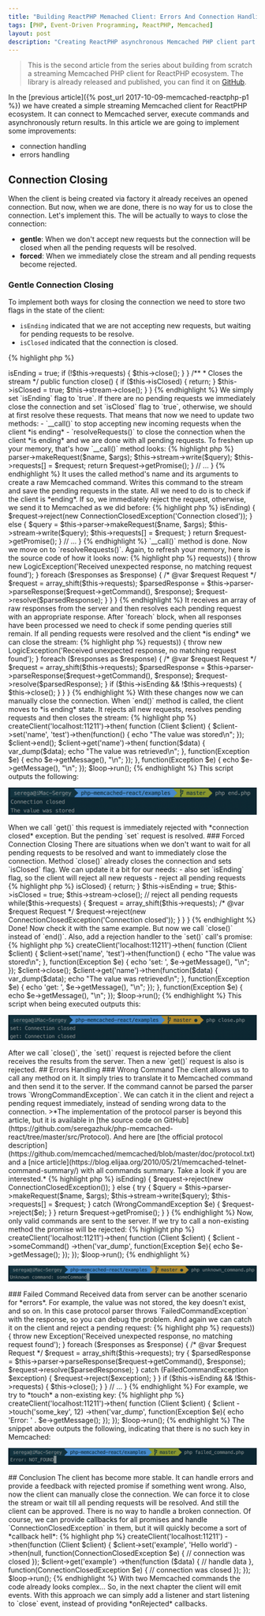 ```yaml
---
title: "Building ReactPHP Memached Client: Errors And Connection Handling"
tags: [PHP, Event-Driven Programming, ReactPHP, Memcached]
layout: post
description: "Creating ReactPHP asynchronous Memcached PHP client part 2: errors and connection handling"
---
```


>This is the second article from the series about building from scratch a streaming Memcached PHP client for ReactPHP ecosystem. The library is already released and published, you can find it on [GitHub](https://github.com/seregazhuk/php-react-memcached).

In the [previous article]({% post_url 2017-10-09-memcached-reactphp-p1 %}) we have created a simple streaming Memcached client for ReactPHP ecosystem. It can connect to Memcached server, execute commands and asynchronously return results. In this article we are going to implement some improvements:

- connection handling
- errors handling

## Connection Closing

When the client is being created via factory it already receives an opened connection. But now, when we are done, there is no way for us to close the connection. Let's implement this. The will be actually to ways to close the connection: 

 - **gentle**: When we don't accept new requests but the connection will be closed when all the pending requests will be resolved.
 - **forced**: When we immediately close the stream and all pending requests become rejected. 

### Gentle Connection Closing

To implement both ways for closing the connection we need to store two flags in the state of the client:

- `isEnding` indicated that we are not accepting new requests, but waiting for pending requests to be resolve.
- `isClosed` indicated that the connection is closed.

{% highlight php %}
<?php

class Client
{
    /**
     * @var bool
     */
    protected $isClosed = false;

    /**
     * @var bool
     */
    protected $isEnding = false;

    // ...

    /**
     * Closes the connection when all requests are resolved
     */
    public function end()
    {
        // ...
    }

    /**
     * Closes the stream
     */
    public function close()
    {
        // ...
    }
}
{% endhighlight %}

When the client is instantiated both flags are set to `false`. Method `end()` will be used to close the connection in a *gentle way*:

{% highlight php %}
<?php

class Client
{
    /**
     * @var bool
     */
    protected $isClosed = false;

    /**
     * @var bool
     */
    protected $isEnding = false;

    // ...

    /**
     * Closes the connection when all requests are resolved
     */
    public function end()
    {
        $this->isEnding = true;

        if (!$this->requests) {
            $this->close();
        }
    }

    /**
     * Closes the stream
     */
    public function close()
    {
         if ($this->isClosed) {
            return;
        }

        $this->isClosed = true;

        $this->stream->close();
    }
}
{% endhighlight %}

We simply set `isEnding` flag to `true`. If there are no pending requests we immediately close the connection and set `isClosed` flag to `true`, otherwise, we should at first resolve these requests. That means that now we need to update two methods:

- `__call()` to stop accepting new incoming requests when the client *is ending*
- `resolveRequests()` to close the connection when the client *is ending* and we are done with all pending requests.

To freshen up your memory, that's how `__call()` method looks:

{% highlight php %}
<?php

class Client
{
    // ...

    /**
     * @param string $name
     * @param array $args
     * @return Promise|PromiseInterface
     */
    public function __call($name, $args)
    {
        $request = new Request($name);

        $query = $this->parser->makeRequest($name, $args);
        $this->stream->write($query);
        $this->requests[] = $request;

        return $request->getPromise();
    }

    // ...
}
{% endhighlight %}

It uses the called method's name and its arguments to create a raw Memcached command. Writes this command to the stream and save the pending requests in the state. All we need to do is to check if the client is *ending*. If so, we immediately reject the request, otherwise, we send it to Memcached as we did before:

{% highlight php %}
<?php

class Client
{
    // ...

    /**
     * @param string $name
     * @param array $args
     * @return Promise|PromiseInterface
     */
    public function __call($name, $args)
    {
        $request = new Request($name);

        if($this->isEnding) {
            $request->reject(new ConnectionClosedException('Connection closed'));
        } else {
            $query = $this->parser->makeRequest($name, $args);
            $this->stream->write($query);
            $this->requests[] = $request;
        }

        return $request->getPromise();
    }

    // ...
}
{% endhighlight %}

`__call()` method is done. Now we move on to `resolveRequests()`. Again, to refresh your memory, here is the source code of how it looks now:

{% highlight php %}
<?php

class Client
{
    /**
     * @param array $responses
     * @throws LogicException
     */
    protected function resolveRequests(array $responses)
    {
        if (empty($this->requests)) {
            throw new LogicException('Received unexpected response, no matching request found');
        }

        foreach ($responses as $response) {
            /* @var $request Request */
            $request = array_shift($this->requests);

            $parsedResponse = $this->parser->parseResponse($request->getCommand(), $response);
            $request->resolve($parsedResponse);
        }
    }
}
{% endhighlight %}

It receives an array of raw responses from the server and then resolves each pending request with an appropriate response. After `foreach` block, when all responses have been processed we need to check if some pending queries still remain. If all pending requests were resolved and the client *is ending* we can close the stream:

{% highlight php %}
<?php

class Client
{
    /**
     * @param array $responses
     * @throws LogicException
     */
    protected function resolveRequests(array $responses)
    {
        if (empty($this->requests)) {
            throw new LogicException('Received unexpected response, no matching request found');
        }

        foreach ($responses as $response) {
            /* @var $request Request */
            $request = array_shift($this->requests);

            $parsedResponse = $this->parser->parseResponse($request->getCommand(), $response);
            $request->resolve($parsedResponse);
        }

        if ($this->isEnding && !$this->requests) {
            $this->close();
        }
    }
}
{% endhighlight %}

With these changes now we can manually close the connection. When `end()` method is called, the client moves to *is ending* state. It rejects all new requests, resolves pending requests and then closes the stream:

{% highlight php %}
<?php


$loop = React\EventLoop\Factory::create();
$factory = new Factory($loop);

$factory->createClient('localhost:11211')->then(
    function (Client $client) {
        $client->set('name', 'test')->then(function() {
            echo "The value was stored\n";
        });

        $client->end();

        $client->get('name')->then(
            function($data) {
                var_dump($data);
                echo "The value was retrieved\n";
            }, 
            function(Exception $e) {
                echo $e->getMessage(), "\n";
            });
    },
    function(Exception $e) {
        echo $e->getMessage(), "\n";
    });

$loop->run();
{% endhighlight %}

This script outputs the following:
<div class="row">
    <p class="col-sm-9 pull-left">
        <img src="/assets/images/posts/reactphp-memcached/end.png" alt="end" class="">
    </p>
</div>

When we call `get()` this request is immediately rejected with *connection closed* exception. But the pending `set` request is resolved.

### Forced Connection Closing

There are situations when we don't want to wait for all pending requests to be resolved and want to immediately close the connection. Method `close()` already closes the connection and sets `isClosed` flag. We can update it a bit for our needs:

- also set `isEnding` flag, so the client will reject all new requests
- reject all pending requests

{% highlight php %}
<?php

class Client
{
    // ...

    /**
     * Closes the stream
     */
    public function close()
    {
         if ($this->isClosed) {
            return;
        }

        $this->isEnding = true;
        $this->isClosed = true;

        $this->stream->close();

        // reject all pending requests
        while($this->requests) {
            $request = array_shift($this->requests);
            /* @var $request Request */
            $request->reject(new ConnectionClosedException('Connection closed'));
        }
    } 
}
{% endhighlight %}

Done! Now check it with the same example. But now we call `close()` instead of `end()`. Also, add a rejection handler to the `set()` call's promise:

{% highlight php %}
<?php

$loop = React\EventLoop\Factory::create();
$factory = new Factory($loop);

$factory->createClient('localhost:11211')->then(
    function (Client $client) {
        $client->set('name', 'test')->then(function() {
            echo "The value was stored\n";
        }, function(Exception $e) {
            echo 'set: ', $e->getMessage(), "\n";
        });

        $client->close();

        $client->get('name')->then(function($data) {
            var_dump($data);
            echo "The value was retrieved\n";
        }, function(Exception $e) {
            echo 'get: ', $e->getMessage(), "\n";
        });
    },
    function(Exception $e) {
        echo $e->getMessage(), "\n";
    });

$loop->run();
{% endhighlight %}

This script when being executed outputs this:

<div class="row">
    <p class="col-sm-9 pull-left">
        <img src="/assets/images/posts/reactphp-memcached/close.png" alt="close" class="">
    </p>
</div>
After we call `close()`, the `set()` request is rejected before the client receives the results from the server. Then a new `get()` request is also is rejected.

## Errors Handling

### Wrong Command

The client allows us to call any method on it. It simply tries to translate it to Memcached command and then send it to the server. If the command cannot be parsed the parser trows `WrongCommandException`. We can catch it in the client and reject a pending request immediately, instead of sending wrong data to the connection.

>*The implementation of the protocol parser is beyond this article, but it is available in [the source code on GitHub](https://github.com/seregazhuk/php-memcached-react/tree/master/src/Protocol). And here are [the official protocol description](https://github.com/memcached/memcached/blob/master/doc/protocol.txt) and a [nice article](https://blog.elijaa.org/2010/05/21/memcached-telnet-command-summary/) with all commands summary. Take a look if you are interested.*

{% highlight php %}
<?php

class Client
{
    /**
     * @param string $name
     * @param array $args
     * @return Promise|PromiseInterface
     */
    public function __call($name, $args)
    {
        $request = new Request($name);

        if($this->isEnding) {
            $request->reject(new ConnectionClosedException());
        } else {
            try {
                $query = $this->parser->makeRequest($name, $args);
                $this->stream->write($query);
                $this->requests[] = $request;
            } catch (WrongCommandException $e) {
                $request->reject($e);
            }
        }

        return $request->getPromise();
    }
}
{% endhighlight %}

Now, only valid commands are sent to the server. If we try to call a non-existing method the promise will be rejected:

{% highlight php %}
<?php

$loop = React\EventLoop\Factory::create();
$factory = new Factory($loop);

$factory->createClient('localhost:11211')->then(
    function (Client $client) {
        $client
            ->someCommand()
            ->then('var_dump', function(Exception $e){
                echo $e->getMessage();
            });
    });

$loop->run();
{% endhighlight %}

<div class="row">
    <p class="col-sm-9 pull-left">
        <img src="/assets/images/posts/reactphp-memcached/unknown-command.png" alt="unknown-command" class="">
    </p>
</div>

### Failed Command

Received data from server can be another scenario for *errors*. For example, the value was not stored, the key doesn't exist, and so on. In this case protocol parser throws `FailedCommandException` with the response, so you can debug the problem. And again we can catch it on the client and reject a pending request:

{% highlight php %}
<?php

class Client
{
    // ...

    /**
     * @param array $responses
     * @throws Exception
     */
    public function resolveRequests(array $responses)
    {
        if (empty($this->requests)) {
            throw new Exception('Received unexpected response, no matching request found');
        }

        foreach ($responses as $response) {
            /* @var $request Request */
            $request = array_shift($this->requests);

            try {
                $parsedResponse = $this->parser->parseResponse($request->getCommand(), $response);
                $request->resolve($parsedResponse);
            } catch (FailedCommandException $exception) {
                $request->reject($exception);
            }
        }

        if ($this->isEnding && !$this->requests) {
            $this->close();
        }
    }

    // ...
}
{% endhighlight %}

For example, we try to *touch* a non-existing key:

{% highlight php %}
<?php

$loop = React\EventLoop\Factory::create();
$factory = new Factory($loop);

$factory->createClient('localhost:11211')->then(
    function (Client $client) {
        $client
            ->touch('some_key', 12)
            ->then('var_dump', function(Exception $e){
                echo 'Error: ' . $e->getMessage();
            });
    });

$loop->run();
{% endhighlight %}

The snippet above outputs the following, indicating that there is no such key in Memcached:

<div class="row">
    <p class="col-sm-9 pull-left">
        <img src="/assets/images/posts/reactphp-memcached/failed-command.png" alt="failed-command" class="">
    </p>
</div>

## Conclusion

The client has become more stable. It can handle errors and provide a feedback with rejected promise if something went wrong. Also, now the client can manually close the connection. We can force it to close the stream or wait till all pending requests will be resolved. And still the client can be approved. 

There is no way to handle a broken connection. Of course, we can provide callbacks for all promises and handle `ConnectionClosedException` in them, but it will quickly become a sort of *callback hell*:

{% highlight php %}
<?php

$factory
    ->createClient('localhost:11211')
    ->then(function (Client $client) {
        $client->set('example', 'Hello world')
            ->then(null, function(ConnectionClosedException $e) {
                // connection was closed
            });

        $client->get('example')
            ->then(function ($data) {
                // handle data
            }, function(ConnectionClosedException $e) {
                // connection was closed
            });

});

$loop->run();
{% endhighlight %}

With two Memcached commands the code already looks complex... So, in the next chapter the client will emit events. With this approach we can simply add a listener and start listening to `close` event, instead of providing *onRejected* callbacks.
